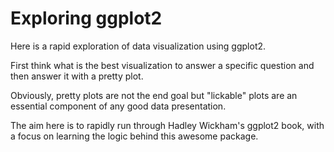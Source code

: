 # Exploring ggplot2

Here is a rapid exploration of data visualization using ggplot2.

First think what is the best visualization to answer a specific question and then answer it with a pretty plot.

Obviously, pretty plots are not the end goal but "lickable" plots are an essential component of any good data presentation. 

The aim here is to rapidly run through Hadley Wickham's ggplot2 book, with a focus on learning the logic behind this awesome package.
